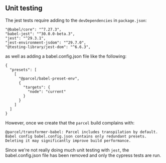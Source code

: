 ## Unit testing

The jest tests require adding to the `devDependencies` in `package.json`:

    "@babel/core": "^7.27.3",
    "babel-jest": "^30.0.0-beta.3",
    "jest": "^29.3.1",
    "jest-environment-jsdom": "^29.7.0",
    "@testing-library/jest-dom": "^6.6.3",

as well as adding a babel.config.json file like the following:

    {
      "presets": [
        [
          "@parcel/babel-preset-env",
          {
            "targets": {
              "node": "current"
            }
          }
        ]
      ]
    }

However, once we create that the `parcel` build complains with:

    @parcel/transformer-babel: Parcel includes transpilation by default. Babel config babel.config.json contains only redundant presets. Deleting it may significantly improve build performance.

Since we're not really doing much unit testing with `jest`, the babel.config.json file has been removed and only the cypress tests are run.
